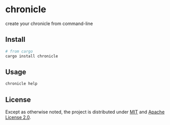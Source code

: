 # chronicle

create your chronicle from command-line

## Install

```sh
# from cargo
cargo install chronicle
```

## Usage

```sh
chronicle help
```

## License

Except as otherwise noted, the project is distributed under
[MIT](./LICENSE-MIT) and [Apache License 2.0](./LICENSE-Apache).
